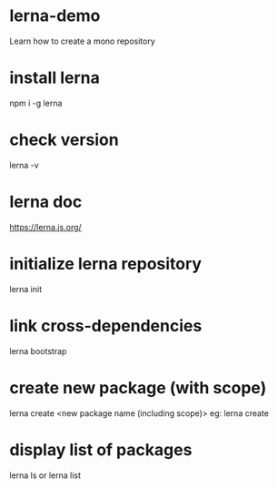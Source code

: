 # lerna-demo

Learn how to create a mono repository

# install lerna

npm i -g lerna

# check version

lerna -v

# lerna doc

https://lerna.js.org/

# initialize lerna repository

lerna init

# link cross-dependencies

lerna bootstrap

# create new package (with scope)

lerna create <new package name (including scope)> eg: lerna create <package-name> <package-folder>

# display list of packages

lerna ls or lerna list
